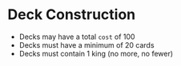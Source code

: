 # Deck Construction
- Decks may have a total `cost` of 100
- Decks must have a minimum of 20 cards
- Decks must contain 1 king (no more, no fewer)